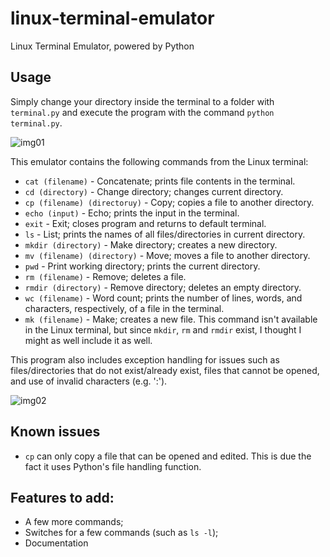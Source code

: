 # linux-terminal-emulator
Linux Terminal Emulator, powered by Python

## Usage
Simply change your directory inside the terminal to a folder with `terminal.py` and execute the program with the command `python terminal.py`.

![img01](https://i.imgur.com/s4rrkeT.png)

This emulator contains the following commands from the Linux terminal:

- `cat (filename)` - Concatenate; prints file contents in the terminal.
- `cd (directory)` - Change directory; changes current directory.
- `cp (filename) (directoruy)` - Copy; copies a file to another directory.
- `echo (input)` - Echo; prints the input in the terminal.
- `exit` - Exit; closes program and returns to default terminal.
- `ls` - List; prints the names of all files/directories in current directory.
- `mkdir (directory)` - Make directory; creates a new directory.
- `mv (filename) (directory)` - Move; moves a file to another directory. 
- `pwd` - Print working directory; prints the current directory.
- `rm (filename)` - Remove; deletes a file.
- `rmdir (directory)` - Remove directory; deletes an empty directory.
- `wc (filename)` - Word count; prints the number of lines, words, and characters, respectively, of a file in the terminal.
- `mk (filename)` - Make; creates a new file. This command isn't available in the Linux terminal, but since `mkdir`, `rm` and `rmdir` exist, I thought I might as well include it as well.

This program also includes exception handling for issues such as files/directories that do not exist/already exist, files that cannot be opened, and use of invalid characters (e.g. ':').

![img02](https://i.imgur.com/dXADwKr.png)

## Known issues

- `cp` can only copy a file that can be opened and edited. This is due the fact it uses Python's file handling function.

## Features to add:

- A few more commands;
- Switches for a few commands (such as `ls -l`);
- Documentation
